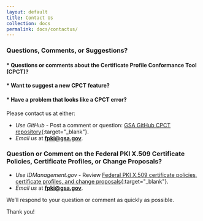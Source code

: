 ```yaml
---
layout: default
title: Contact Us
collection: docs
permalink: docs/contactus/
---
```


### Questions, Comments, or Suggestions?

#### * Questions or comments about the Certificate Profile Conformance Tool (CPCT)?
#### * Want to suggest a new CPCT feature?
#### * Have a problem that looks like a CPCT error?

Please contact us at either:

* _Use GitHub_ - Post a comment or question: [GSA GitHub CPCT repository](https://github.com/GSA/fpkilint/){:target="_blank"}.
* _Email us_ at **fpki@gsa.gov**.

### Question or Comment on the Federal PKI X.509 Certificate Policies, Certificate Profiles, or Change Proposals? 

* _Use IDManagement.gov_ - Review [Federal PKI X.509 certificate policies, certificate profiles, and change proposals](https://www.idmanagement.gov/fpki/){:target="_blank"}.
* _Email us_ at **fpki@gsa.gov**.  

We’ll respond to your question or comment as quickly as possible.

Thank you!
